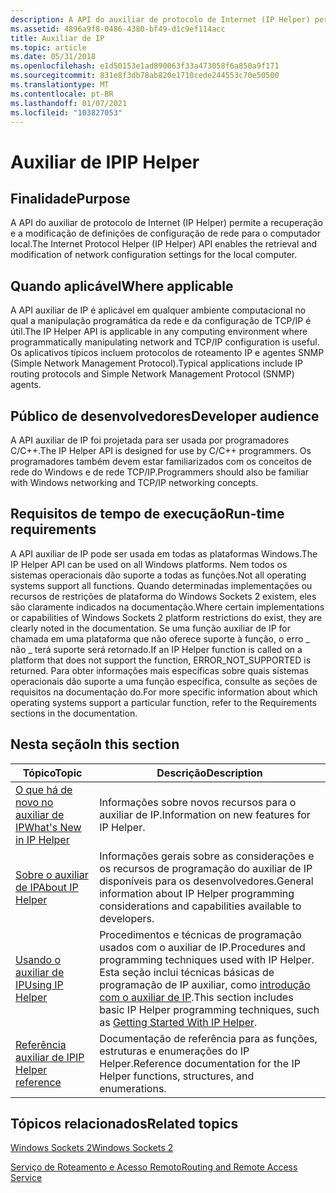 ```yaml
---
description: A API do auxiliar de protocolo de Internet (IP Helper) permite a recuperação e a modificação de definições de configuração de rede para o computador local.
ms.assetid: 4896a9f8-0486-4380-bf49-d1c9ef114acc
title: Auxiliar de IP
ms.topic: article
ms.date: 05/31/2018
ms.openlocfilehash: e1d50153e1ad890063f33a473058f6a850a9f171
ms.sourcegitcommit: 831e8f3db78ab820e1710cede244553c70e50500
ms.translationtype: MT
ms.contentlocale: pt-BR
ms.lasthandoff: 01/07/2021
ms.locfileid: "103827053"
---
```

# <a name="ip-helper"></a><span data-ttu-id="19d02-103">Auxiliar de IP</span><span class="sxs-lookup"><span data-stu-id="19d02-103">IP Helper</span></span>

## <a name="purpose"></a><span data-ttu-id="19d02-104">Finalidade</span><span class="sxs-lookup"><span data-stu-id="19d02-104">Purpose</span></span>

<span data-ttu-id="19d02-105">A API do auxiliar de protocolo de Internet (IP Helper) permite a recuperação e a modificação de definições de configuração de rede para o computador local.</span><span class="sxs-lookup"><span data-stu-id="19d02-105">The Internet Protocol Helper (IP Helper) API enables the retrieval and modification of network configuration settings for the local computer.</span></span>

## <a name="where-applicable"></a><span data-ttu-id="19d02-106">Quando aplicável</span><span class="sxs-lookup"><span data-stu-id="19d02-106">Where applicable</span></span>

<span data-ttu-id="19d02-107">A API auxiliar de IP é aplicável em qualquer ambiente computacional no qual a manipulação programática da rede e da configuração de TCP/IP é útil.</span><span class="sxs-lookup"><span data-stu-id="19d02-107">The IP Helper API is applicable in any computing environment where programmatically manipulating network and TCP/IP configuration is useful.</span></span> <span data-ttu-id="19d02-108">Os aplicativos típicos incluem protocolos de roteamento IP e agentes SNMP (Simple Network Management Protocol).</span><span class="sxs-lookup"><span data-stu-id="19d02-108">Typical applications include IP routing protocols and Simple Network Management Protocol (SNMP) agents.</span></span>

## <a name="developer-audience"></a><span data-ttu-id="19d02-109">Público de desenvolvedores</span><span class="sxs-lookup"><span data-stu-id="19d02-109">Developer audience</span></span>

<span data-ttu-id="19d02-110">A API auxiliar de IP foi projetada para ser usada por programadores C/C++.</span><span class="sxs-lookup"><span data-stu-id="19d02-110">The IP Helper API is designed for use by C/C++ programmers.</span></span> <span data-ttu-id="19d02-111">Os programadores também devem estar familiarizados com os conceitos de rede do Windows e de rede TCP/IP.</span><span class="sxs-lookup"><span data-stu-id="19d02-111">Programmers should also be familiar with Windows networking and TCP/IP networking concepts.</span></span>

## <a name="run-time-requirements"></a><span data-ttu-id="19d02-112">Requisitos de tempo de execução</span><span class="sxs-lookup"><span data-stu-id="19d02-112">Run-time requirements</span></span>

<span data-ttu-id="19d02-113">A API auxiliar de IP pode ser usada em todas as plataformas Windows.</span><span class="sxs-lookup"><span data-stu-id="19d02-113">The IP Helper API can be used on all Windows platforms.</span></span> <span data-ttu-id="19d02-114">Nem todos os sistemas operacionais dão suporte a todas as funções.</span><span class="sxs-lookup"><span data-stu-id="19d02-114">Not all operating systems support all functions.</span></span> <span data-ttu-id="19d02-115">Quando determinadas implementações ou recursos de restrições de plataforma do Windows Sockets 2 existem, eles são claramente indicados na documentação.</span><span class="sxs-lookup"><span data-stu-id="19d02-115">Where certain implementations or capabilities of Windows Sockets 2 platform restrictions do exist, they are clearly noted in the documentation.</span></span> <span data-ttu-id="19d02-116">Se uma função auxiliar de IP for chamada em uma plataforma que não oferece suporte à função, o erro \_ não \_ terá suporte será retornado.</span><span class="sxs-lookup"><span data-stu-id="19d02-116">If an IP Helper function is called on a platform that does not support the function, ERROR\_NOT\_SUPPORTED is returned.</span></span> <span data-ttu-id="19d02-117">Para obter informações mais específicas sobre quais sistemas operacionais dão suporte a uma função específica, consulte as seções de requisitos na documentação do.</span><span class="sxs-lookup"><span data-stu-id="19d02-117">For more specific information about which operating systems support a particular function, refer to the Requirements sections in the documentation.</span></span>

## <a name="in-this-section"></a><span data-ttu-id="19d02-118">Nesta seção</span><span class="sxs-lookup"><span data-stu-id="19d02-118">In this section</span></span>



| <span data-ttu-id="19d02-119">Tópico</span><span class="sxs-lookup"><span data-stu-id="19d02-119">Topic</span></span>                                                              | <span data-ttu-id="19d02-120">Descrição</span><span class="sxs-lookup"><span data-stu-id="19d02-120">Description</span></span>                                                                                                                                                                                                       |
|--------------------------------------------------------------------|-------------------------------------------------------------------------------------------------------------------------------------------------------------------------------------------------------------------|
| [<span data-ttu-id="19d02-121">O que há de novo no auxiliar de IP</span><span class="sxs-lookup"><span data-stu-id="19d02-121">What's New in IP Helper</span></span>](what-s-new-in-ip-helper.md)<br/>  | <span data-ttu-id="19d02-122">Informações sobre novos recursos para o auxiliar de IP.</span><span class="sxs-lookup"><span data-stu-id="19d02-122">Information on new features for IP Helper.</span></span><br/>                                                                                                                                                             |
| [<span data-ttu-id="19d02-123">Sobre o auxiliar de IP</span><span class="sxs-lookup"><span data-stu-id="19d02-123">About IP Helper</span></span>](about-ip-helper.md)<br/>                  | <span data-ttu-id="19d02-124">Informações gerais sobre as considerações e os recursos de programação do auxiliar de IP disponíveis para os desenvolvedores.</span><span class="sxs-lookup"><span data-stu-id="19d02-124">General information about IP Helper programming considerations and capabilities available to developers.</span></span><br/>                                                                                               |
| [<span data-ttu-id="19d02-125">Usando o auxiliar de IP</span><span class="sxs-lookup"><span data-stu-id="19d02-125">Using IP Helper</span></span>](using-ip-helper.md)<br/>                  | <span data-ttu-id="19d02-126">Procedimentos e técnicas de programação usados com o auxiliar de IP.</span><span class="sxs-lookup"><span data-stu-id="19d02-126">Procedures and programming techniques used with IP Helper.</span></span> <span data-ttu-id="19d02-127">Esta seção inclui técnicas básicas de programação de IP auxiliar, como [introdução com o auxiliar de IP](getting-started-with-ip-helper.md).</span><span class="sxs-lookup"><span data-stu-id="19d02-127">This section includes basic IP Helper programming techniques, such as [Getting Started With IP Helper](getting-started-with-ip-helper.md).</span></span><br/> |
| [<span data-ttu-id="19d02-128">Referência auxiliar de IP</span><span class="sxs-lookup"><span data-stu-id="19d02-128">IP Helper reference</span></span>](ip-helper-function-reference.md)<br/> | <span data-ttu-id="19d02-129">Documentação de referência para as funções, estruturas e enumerações do IP Helper.</span><span class="sxs-lookup"><span data-stu-id="19d02-129">Reference documentation for the IP Helper functions, structures, and enumerations.</span></span><br/>                                                                                                                     |



 

## <a name="related-topics"></a><span data-ttu-id="19d02-130">Tópicos relacionados</span><span class="sxs-lookup"><span data-stu-id="19d02-130">Related topics</span></span>

<dl> <dt>

[<span data-ttu-id="19d02-131">Windows Sockets 2</span><span class="sxs-lookup"><span data-stu-id="19d02-131">Windows Sockets 2</span></span>](/windows/desktop/WinSock/windows-sockets-start-page-2)
</dt> <dt>

[<span data-ttu-id="19d02-132">Serviço de Roteamento e Acesso Remoto</span><span class="sxs-lookup"><span data-stu-id="19d02-132">Routing and Remote Access Service</span></span>](../rras/routing-start-page.md)
</dt> </dl>

 

